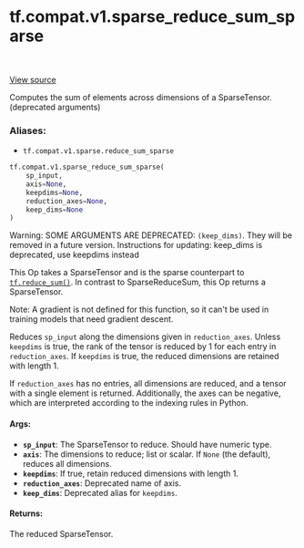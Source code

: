 <div itemscope itemtype="http://developers.google.com/ReferenceObject">
<meta itemprop="name" content="tf.compat.v1.sparse_reduce_sum_sparse" />
<meta itemprop="path" content="Stable" />
</div>

# tf.compat.v1.sparse_reduce_sum_sparse

<!-- Insert buttons -->

<table class="tfo-notebook-buttons tfo-api" align="left">
</table>

<a target="_blank" href="/code/stable/tensorflow/python/ops/sparse_ops.py">View source</a>



<!-- Start diff -->
Computes the sum of elements across dimensions of a SparseTensor. (deprecated arguments)

### Aliases:

* `tf.compat.v1.sparse.reduce_sum_sparse`


``` python
tf.compat.v1.sparse_reduce_sum_sparse(
    sp_input,
    axis=None,
    keepdims=None,
    reduction_axes=None,
    keep_dims=None
)
```



<!-- Placeholder for "Used in" -->

Warning: SOME ARGUMENTS ARE DEPRECATED: `(keep_dims)`. They will be removed in a future version.
Instructions for updating:
keep_dims is deprecated, use keepdims instead

This Op takes a SparseTensor and is the sparse counterpart to
<a href="../../../tf/math/reduce_sum.md"><code>tf.reduce_sum()</code></a>.  In contrast to SparseReduceSum, this Op returns a
SparseTensor.

Note: A gradient is not defined for this function, so it can't be used
in training models that need gradient descent.

Reduces `sp_input` along the dimensions given in `reduction_axes`.  Unless
`keepdims` is true, the rank of the tensor is reduced by 1 for each entry in
`reduction_axes`. If `keepdims` is true, the reduced dimensions are retained
with length 1.

If `reduction_axes` has no entries, all dimensions are reduced, and a tensor
with a single element is returned.  Additionally, the axes can be negative,
which are interpreted according to the indexing rules in Python.

#### Args:


* <b>`sp_input`</b>: The SparseTensor to reduce. Should have numeric type.
* <b>`axis`</b>: The dimensions to reduce; list or scalar. If `None` (the
  default), reduces all dimensions.
* <b>`keepdims`</b>: If true, retain reduced dimensions with length 1.
* <b>`reduction_axes`</b>: Deprecated name of axis.
* <b>`keep_dims`</b>: Deprecated alias for `keepdims`.


#### Returns:

The reduced SparseTensor.
